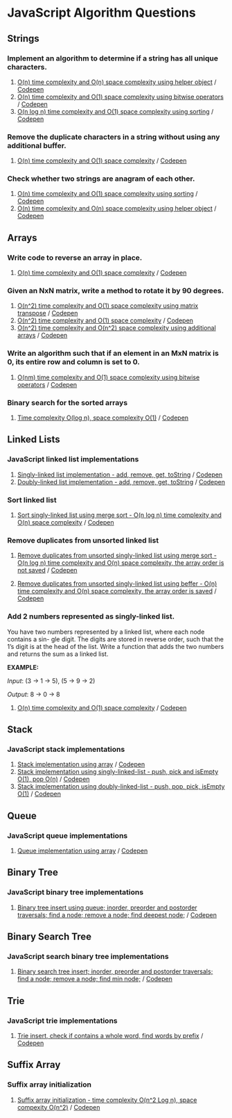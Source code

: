 # JavaScript Algorithm Questions

## Strings

### Implement an algorithm to determine if a string has all unique characters.
  1. [O(n) time complexity and O(n) space complexity using helper object](https://github.com/1rosehip/JavaScript-Algorithm-Questions/blob/master/determine-if-a-string-has-all-unique-characters-1.js) / [Codepen](https://codepen.io/1rosehip/pen/KeyNYV)
  2. [O(n) time complexity and O(1) space complexity using bitwise operators](https://github.com/1rosehip/JavaScript-Algorithm-Questions/blob/master/determine-if-a-string-has-all-unique-characters-2.js) / [Codepen](https://codepen.io/1rosehip/pen/vrWgeq)
  3. [O(n log n) time complexity and O(1) space complexity using sorting](https://github.com/1rosehip/JavaScript-Algorithm-Questions/blob/master/determine-if-a-string-has-all-unique-characters-3.js) / [Codepen](https://codepen.io/1rosehip/pen/NzwoQK)

### Remove the duplicate characters in a string without using any additional buffer.
  1. [O(n) time complexity and O(1) space complexity](https://github.com/1rosehip/JavaScript-Algorithm-Questions/blob/master/remove-the-duplicate-character-in-a-string.js) / [Codepen](https://codepen.io/1rosehip/pen/ZRvzKE)

### Check whether two strings are anagram of each other.
  1. [O(n) time complexity and O(1) space complexity using sorting](https://github.com/1rosehip/JavaScript-Algorithm-Questions/blob/master/check-whether-two-strings-are-anagram-of-each-other.js) / [Codepen](https://codepen.io/1rosehip/pen/YvYzOb?editors=0011)
  2. [O(n) time complexity and O(n) space complexity using helper object](https://github.com/1rosehip/JavaScript-Algorithm-Questions/blob/master/check-whether-two-strings-are-anagram-of-each-other-2.js) / [Codepen](https://codepen.io/1rosehip/pen/zaprQO?editors=0011)

## Arrays  
  
### Write code to reverse an array in place.
  1. [O(n) time complexity and O(1) space complexity](https://github.com/1rosehip/JavaScript-Algorithm-Questions/blob/master/reverse-an-array-in-place) / [Codepen](https://codepen.io/1rosehip/pen/vrWowx)
 
### Given an NxN matrix, write a method to rotate it by 90 degrees.
  1. [O(n^2) time complexity and O(1) space complexity using matrix transpose](https://github.com/1rosehip/JavaScript-Algorithm-Questions/blob/master/rotate-matrix-90-deg.js) / [Codepen](https://codepen.io/1rosehip/pen/ZRoENO)
  2. [O(n^2) time complexity and O(1) space complexity](https://github.com/1rosehip/JavaScript-Algorithm-Questions/blob/master/rotate-matrix-90-deg-2.js) / [Codepen](https://codepen.io/1rosehip/pen/bKMdNq)
  3. [O(n^2) time complexity and O(n^2) space complexity using additional arrays](https://github.com/1rosehip/JavaScript-Algorithm-Questions/blob/master/rotate-matrix-90-deg-3.js) / [Codepen](https://codepen.io/1rosehip/pen/JZvyGM)
  
### Write an algorithm such that if an element in an MxN matrix is 0, its entire row and column is set to 0.
  1. [O(nm) time complexity and O(1) space complexity using bitwise operators](https://github.com/1rosehip/JavaScript-Algorithm-Questions/blob/master/if-element-in-mn-matrix-0-entire-row-and-column-0.js) / [Codepen](https://codepen.io/1rosehip/pen/vrjwzG?editors=0011)
  
### Binary search for the sorted arrays  
  1. [Time complexity O(log n), space complexity	O(1)](https://github.com/1rosehip/JavaScript-Algorithm-Questions/blob/master/binary-search.js) / [Codepen](https://codepen.io/1rosehip/pen/ZjYyGB)

## Linked Lists  

### JavaScript linked list implementations
  1. [Singly-linked list implementation - add, remove, get, toString](https://github.com/1rosehip/JavaScript-Algorithm-Questions/blob/master/singly-linked-list.js) / [Codepen](https://codepen.io/1rosehip/pen/NzMQZr?editors=1111)  
  2. [Doubly-linked list implementation - add, remove, get, toString](https://github.com/1rosehip/JavaScript-Algorithm-Questions/blob/master/doubly-linked-list.js) / [Codepen](https://codepen.io/1rosehip/pen/GGGrZE) 
  
### Sort linked list
  1. [Sort singly-linked list using merge sort - O(n log n) time complexity and O(n) space complexity](https://github.com/1rosehip/JavaScript-Algorithm-Questions/blob/master/singly-linked-list-merge-sort.js) / [Codepen](https://codepen.io/1rosehip/pen/jKKyzd)  
  
### Remove duplicates from unsorted linked list  
  1. [Remove duplicates from unsorted singly-linked list using merge sort - O(n log n) time complexity and O(n) space complexity, the array order is not saved](https://github.com/1rosehip/JavaScript-Algorithm-Questions/blob/master/singly-linked-list-remove-duplicates.js) / [Codepen](https://codepen.io/1rosehip/pen/gKKyxQ)  
  
  2. [Remove duplicates from unsorted singly-linked list using beffer - O(n) time complexity and O(n) space complexity, the array order is saved](https://github.com/1rosehip/JavaScript-Algorithm-Questions/blob/master/singly-linked-list-remove-duplicates-2.js) / [Codepen](https://codepen.io/1rosehip/pen/XYYQqM)  
  
### Add 2 numbers represented as singly-linked list.
You have two numbers represented by a linked list, where each node contains a sin- gle digit. The digits are stored in reverse order, such that the 1’s digit is at the head of the list. Write a function that adds the two numbers and returns the sum as a linked list.

**EXAMPLE:**

*Input*: (3 -> 1 -> 5), (5 -> 9 -> 2)

*Output*: 8 -> 0 -> 8


  1. [O(n) time complexity and O(1) space complexity](https://github.com/1rosehip/JavaScript-Algorithm-Questions/blob/master/add-2-numbers-represented-as-linked-list.js) / [Codepen](https://codepen.io/1rosehip/pen/JZBRwM?editors=1011)  
  
## Stack

### JavaScript stack implementations
  1. [Stack implementation using array](https://github.com/1rosehip/JavaScript-Algorithm-Questions/blob/master/stack-1.js) / [Codepen](https://codepen.io/1rosehip/pen/RJYrjQ)  
  2. [Stack implementation using singly-linked-list - push, pick and isEmpty O(1), pop O(n)](https://github.com/1rosehip/JavaScript-Algorithm-Questions/blob/master/stack-2.js) / [Codepen](https://codepen.io/1rosehip/pen/Kexzrm)  
  3. [Stack implementation using doubly-linked-list - push, pop, pick, isEmpty O(1)](https://github.com/1rosehip/JavaScript-Algorithm-Questions/blob/master/stack-3.js) / [Codepen](https://codepen.io/1rosehip/pen/QxVEJx)  
  
## Queue

### JavaScript queue implementations
  1. [Queue implementation using array](https://github.com/1rosehip/JavaScript-Algorithm-Questions/blob/master/queue-1.js) / [Codepen](https://codepen.io/1rosehip/pen/xzyJme)  
  
## Binary Tree

### JavaScript binary tree implementations
  1. [Binary tree insert using queue; inorder, preorder and postorder traversals; find a node; remove a node; find deepest node;](https://github.com/1rosehip/JavaScript-Algorithm-Questions/blob/master/btree-1.js) / [Codepen](https://codepen.io/1rosehip/pen/WyPpxR)    
  
## Binary Search Tree

### JavaScript search binary tree implementations
  1. [Binary search tree insert; inorder, preorder and postorder traversals; find a node; remove a node; find min node;](https://github.com/1rosehip/JavaScript-Algorithm-Questions/blob/master/bst-1.js) / [Codepen](https://codepen.io/1rosehip/pen/GGaVRd)      
  
## Trie

### JavaScript trie implementations
  1. [Trie insert, check if contains a whole word, find words by prefix](https://github.com/1rosehip/JavaScript-Algorithm-Questions/blob/master/trie-1.js) / [Codepen](https://codepen.io/1rosehip/pen/XYvEZO)    
  
## Suffix Array

### Suffix array initialization
  1. [Suffix array initialization - time complexity O(n^2 Log n), space compexity O(n^2)](https://github.com/1rosehip/JavaScript-Algorithm-Questions/blob/master/suffix-array-build.js) / [Codepen](https://codepen.io/1rosehip/pen/YvmvQR)    
